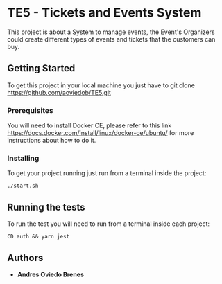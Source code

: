# TE5 - Tickets and Events System

This project is about a System to manage events, the Event's Organizers could create different types of events and tickets that the customers can buy.

## Getting Started

To get this project in your local machine you just have to git clone https://github.com/aoviedob/TE5.git

### Prerequisites

You will need to install Docker CE, please refer to this link https://docs.docker.com/install/linux/docker-ce/ubuntu/ for more instructions about how to do it.

### Installing

To get your project running just run from a terminal inside the project:

```
./start.sh
```

## Running the tests

To run the test you will need to run from a terminal inside each project:

```
CD auth && yarn jest
```


## Authors

* **Andres Oviedo Brenes**
